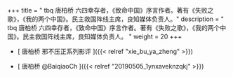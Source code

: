 +++
title = "  tbq 唐柏桥 六四幸存者，《致命中国》序言作者。著有《失败之歌》，《我的两个中国》。民主救国阵线主席，良知媒体负责人。"
description = "  tbq 唐柏桥 六四幸存者，《致命中国》序言作者。著有《失败之歌》，《我的两个中国》。民主救国阵线主席，良知媒体负责人。  "
weight = 20
+++



* [ 唐柏桥 邪不压正系列影评  ]({{< relref "xie_bu_ya_zheng" >}})


* [ 唐柏桥 @BaiqiaoCh  ]({{< relref "20190505_1ynxaveknzqkj" >}})

